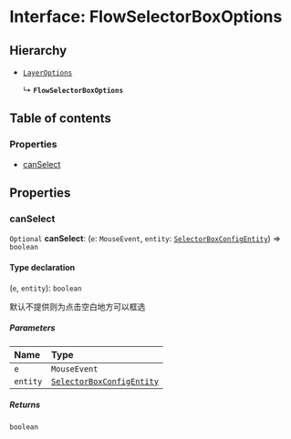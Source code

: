 # Interface: FlowSelectorBoxOptions

## Hierarchy

* [`LayerOptions`](/auto-docs/fixed-layout-editor/variables/LayerOptions-1.md)

  ↳ **`FlowSelectorBoxOptions`**

## Table of contents

### Properties

* [canSelect](/auto-docs/fixed-layout-editor/interfaces/FlowSelectorBoxOptions.md#canselect)

## Properties

### canSelect

`Optional` **canSelect**: (`e`: `MouseEvent`, `entity`: [`SelectorBoxConfigEntity`](/auto-docs/fixed-layout-editor/classes/SelectorBoxConfigEntity.md)) => `boolean`

#### Type declaration

(`e`, `entity`): `boolean`

默认不提供则为点击空白地方可以框选

##### Parameters

| Name | Type |
| :------ | :------ |
| `e` | `MouseEvent` |
| `entity` | [`SelectorBoxConfigEntity`](/auto-docs/fixed-layout-editor/classes/SelectorBoxConfigEntity.md) |

##### Returns

`boolean`
